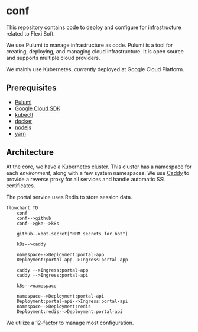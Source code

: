# conf

This repository contains code to deploy and configure for infrastructure related
to Flexi Soft.

We use Pulumi to manage infrastructure as code. Pulumi is a tool for creating,
deploying, and managing cloud infrastructure. It is open source and supports
multiple cloud providers.

We mainly use Kubernetes, _currently_ deployed at Google Cloud Platform.

## Prerequisites

- [Pulumi](https://www.pulumi.com/docs/get-started/install/)
- [Google Cloud SDK](https://cloud.google.com/sdk/docs/install)
- [kubectl](https://kubernetes.io/docs/tasks/tools/install-kubectl/)
- [docker](https://docs.docker.com/get-docker/)
- [nodejs](https://nodejs.org/en/download/)
- [yarn](https://classic.yarnpkg.com/en/docs/install/#debian-stable)

## Architecture

At the core, we have a Kubernetes cluster. This cluster has a namespace for each
_environment_, along with a few system namespaces. We use [Caddy] to provide a
reverse proxy for all services and handle automatic SSL certificates.

[Caddy]: https://caddyserver.com/

The portal service uses Redis to store session data.

```mermaid
flowchart TD
    conf
    conf-->github
    conf-->gke-->k8s

    github-->bot-secret["NPM secrets for bot"]

    k8s-->caddy

    namespace-->Deployment:portal-app
    Deployment:portal-app-->Ingress:portal-app

    caddy -->Ingress:portal-app
    caddy -->Ingress:portal-api

    k8s-->namespace

    namespace-->Deployment:portal-api
    Deployment:portal-api-->Ingress:portal-api
    namespace-->Deployment:redis
    Deployment:redis-->Deployment:portal-api
```

We utilize a [12-factor] to manage most configuration.

[12-factor]: https://12factor.net/
